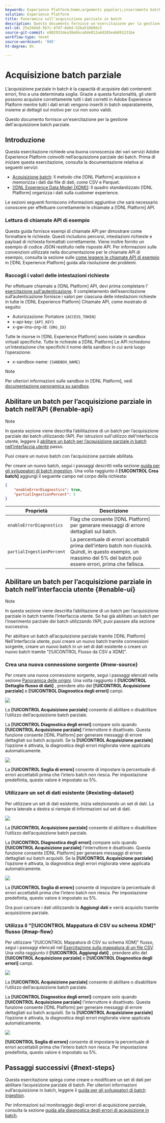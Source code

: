 ```yaml
---
keywords: Experience Platform;home;argomenti popolari;inserimento batch;inserimento batch;inserimento parziale;inserimento parziale;acquisizione parziale;errore di recupero;errore di recupero;errore di recupero;inserimento batch parziale;inserimento batch parziale;parziale;acquisizione;
solution: Experience Platform
title: Panoramica sull’acquisizione parziale in batch
description: Questo documento fornisce un'esercitazione per la gestione dell'acquisizione batch parziale.
exl-id: 25a34da6-5b7c-4747-8ebd-52ba516b9dc3
source-git-commit: e802932dea38ebbca8de012a4d285eab691231be
workflow-type: tm+mt
source-wordcount: '945'
ht-degree: 0%

---
```


# Acquisizione batch parziale

L’acquisizione parziale in batch è la capacità di acquisire dati contenenti errori, fino a una determinata soglia. Grazie a questa funzionalità, gli utenti possono acquisire correttamente tutti i dati corretti in Adobe Experience Platform mentre tutti i dati errati vengono inseriti in batch separatamente, insieme ai dettagli sul motivo per cui non sono validi.

Questo documento fornisce un&#39;esercitazione per la gestione dell&#39;acquisizione batch parziale.

## Introduzione

Questa esercitazione richiede una buona conoscenza dei vari servizi Adobe Experience Platform coinvolti nell’acquisizione parziale dei batch. Prima di iniziare questa esercitazione, consulta la documentazione relativa ai seguenti servizi:

- [Acquisizione batch](./overview.md): Il metodo che [!DNL Platform] acquisisce e memorizza i dati dai file di dati, come CSV e Parquet.
- [[!DNL Experience Data Model (XDM)]](../../xdm/home.md): Il quadro standardizzato [!DNL Platform] organizza i dati sulla customer experience.

Le sezioni seguenti forniscono informazioni aggiuntive che sarà necessario conoscere per effettuare correttamente le chiamate a [!DNL Platform] API.

### Lettura di chiamate API di esempio

Questa guida fornisce esempi di chiamate API per dimostrare come formattare le richieste. Questi includono percorsi, intestazioni richieste e payload di richiesta formattati correttamente. Viene inoltre fornito un esempio di codice JSON restituito nelle risposte API. Per informazioni sulle convenzioni utilizzate nella documentazione per le chiamate API di esempio, consulta la sezione sulle [come leggere le chiamate API di esempio](../../landing/troubleshooting.md#how-do-i-format-an-api-request) in [!DNL Experience Platform] guida alla risoluzione dei problemi.

### Raccogli i valori delle intestazioni richieste

Per effettuare chiamate a [!DNL Platform] API, devi prima completare l’ [esercitazione sull&#39;autenticazione](https://www.adobe.com/go/platform-api-authentication-en). Il completamento dell’esercitazione sull’autenticazione fornisce i valori per ciascuna delle intestazioni richieste in tutte le [!DNL Experience Platform] Chiamate API, come mostrato di seguito:

- Autorizzazione: Portatore `{ACCESS_TOKEN}`
- x-api-key: `{API_KEY}`
- x-gw-ims-org-id: `{ORG_ID}`

Tutte le risorse in [!DNL Experience Platform] sono isolate in sandbox virtuali specifiche. Tutte le richieste a [!DNL Platform] Le API richiedono un’intestazione che specifichi il nome della sandbox in cui avrà luogo l’operazione:

- x-sandbox-name: `{SANDBOX_NAME}`

>[!NOTE]
>
>Per ulteriori informazioni sulle sandbox in [!DNL Platform], vedi [documentazione panoramica su sandbox](../../sandboxes/home.md).

## Abilitare un batch per l’acquisizione parziale in batch nell’API {#enable-api}

>[!NOTE]
>
>In questa sezione viene descritta l’abilitazione di un batch per l’acquisizione parziale dei batch utilizzando l’API. Per istruzioni sull&#39;utilizzo dell&#39;interfaccia utente, leggere il [abilitare un batch per l’acquisizione parziale in batch nell’interfaccia utente](#enable-ui) passo.

Puoi creare un nuovo batch con l’acquisizione parziale abilitata.

Per creare un nuovo batch, segui i passaggi descritti nella sezione [guida per gli sviluppatori di batch ingestion](./api-overview.md). Una volta raggiunto il **[!UICONTROL Crea batch]** aggiungi il seguente campo nel corpo della richiesta:

```json
{
    "enableErrorDiagnostics": true,
    "partialIngestionPercent": 5
}
```

| Proprietà | Descrizione |
| -------- | ----------- |
| `enableErrorDiagnostics` | Flag che consente [!DNL Platform] per generare messaggi di errore dettagliati sul batch. |
| `partialIngestionPercent` | La percentuale di errori accettabili prima dell&#39;intero batch non riuscirà. Quindi, in questo esempio, un massimo del 5% del batch può essere errori, prima che fallisca. |


## Abilitare un batch per l’acquisizione parziale in batch nell’interfaccia utente {#enable-ui}

>[!NOTE]
>
>In questa sezione viene descritta l’abilitazione di un batch per l’acquisizione parziale in batch tramite l’interfaccia utente. Se hai già abilitato un batch per l’inserimento parziale dei batch utilizzando l’API, puoi passare alla sezione successiva.

Per abilitare un batch all’acquisizione parziale tramite [!DNL Platform] Nell’interfaccia utente, puoi creare un nuovo batch tramite connessioni sorgente, creare un nuovo batch in un set di dati esistente o creare un nuovo batch tramite &quot;[!UICONTROL Flusso da CSV a XDM]&quot;.

### Crea una nuova connessione sorgente {#new-source}

Per creare una nuova connessione sorgente, segui i passaggi elencati nella sezione [Panoramica delle origini](../../sources/home.md). Una volta raggiunto il **[!UICONTROL Dettaglio flusso di dati]** , prendere atto del **[!UICONTROL Acquisizione parziale]** e **[!UICONTROL Diagnostica degli errori]** campi.

![](../images/batch-ingestion/partial-ingestion/configure-batch.png)

La **[!UICONTROL Acquisizione parziale]** consente di abilitare o disabilitare l’utilizzo dell’acquisizione batch parziale.

La **[!UICONTROL Diagnostica degli errori]** compare solo quando **[!UICONTROL Acquisizione parziale]** l&#39;interruttore è disattivato. Questa funzione consente [!DNL Platform] per generare messaggi di errore dettagliati sui batch acquisiti. Se la **[!UICONTROL Acquisizione parziale]** l’opzione è attivata, la diagnostica degli errori migliorata viene applicata automaticamente.

![](../images/batch-ingestion/partial-ingestion/configure-batch-partial-ingestion-focus.png)

La **[!UICONTROL Soglia di errore]** consente di impostare la percentuale di errori accettabili prima che l’intero batch non riesca. Per impostazione predefinita, questo valore è impostato su 5%.

### Utilizzare un set di dati esistente {#existing-dataset}

Per utilizzare un set di dati esistente, inizia selezionando un set di dati. La barra laterale a destra si riempie di informazioni sul set di dati.

![](../images/batch-ingestion/partial-ingestion/monitor-dataset.png)

La **[!UICONTROL Acquisizione parziale]** consente di abilitare o disabilitare l’utilizzo dell’acquisizione batch parziale.

La **[!UICONTROL Diagnostica degli errori]** compare solo quando **[!UICONTROL Acquisizione parziale]** l&#39;interruttore è disattivato. Questa funzione consente [!DNL Platform] per generare messaggi di errore dettagliati sui batch acquisiti. Se la **[!UICONTROL Acquisizione parziale]** l’opzione è attivata, la diagnostica degli errori migliorata viene applicata automaticamente.

![](../images/batch-ingestion/partial-ingestion/monitor-dataset-partial-ingestion-focus.png)

La **[!UICONTROL Soglia di errore]** consente di impostare la percentuale di errori accettabili prima che l’intero batch non riesca. Per impostazione predefinita, questo valore è impostato su 5%.

Ora puoi caricare i dati utilizzando la **Aggiungi dati** e verrà acquisito tramite acquisizione parziale.

### Utilizza il &quot;[!UICONTROL Mappatura di CSV su schema XDM]&quot; flusso {#map-flow}

Per utilizzare &quot;[!UICONTROL Mappatura di CSV su schema XDM]&quot; flusso, segui i passaggi elencati nel [Esercitazione sulla mappatura di un file CSV](../tutorials/map-csv/overview.md). Una volta raggiunto il **[!UICONTROL Aggiungi dati]** , prendere atto del **[!UICONTROL Acquisizione parziale]** e **[!UICONTROL Diagnostica degli errori]** campi.

![](../images/batch-ingestion/partial-ingestion/xdm-csv-workflow.png)

La **[!UICONTROL Acquisizione parziale]** consente di abilitare o disabilitare l’utilizzo dell’acquisizione batch parziale.

La **[!UICONTROL Diagnostica degli errori]** compare solo quando **[!UICONTROL Acquisizione parziale]** l&#39;interruttore è disattivato. Questa funzione consente [!DNL Platform] per generare messaggi di errore dettagliati sui batch acquisiti. Se la **[!UICONTROL Acquisizione parziale]** l’opzione è attivata, la diagnostica degli errori migliorata viene applicata automaticamente.

![](../images/batch-ingestion/partial-ingestion/xdm-csv-workflow-partial-ingestion-focus.png)

**[!UICONTROL Soglia di errore]** consente di impostare la percentuale di errori accettabili prima che l’intero batch non riesca. Per impostazione predefinita, questo valore è impostato su 5%.

## Passaggi successivi {#next-steps}

Questa esercitazione spiega come creare o modificare un set di dati per abilitare l’acquisizione parziale di batch. Per ulteriori informazioni sull’acquisizione in batch, leggere il [guida per gli sviluppatori di batch ingestion](./api-overview.md).

Per informazioni sul monitoraggio degli errori di acquisizione parziale, consulta la sezione [guida alla diagnostica degli errori di acquisizione in batch](../quality/error-diagnostics.md).
